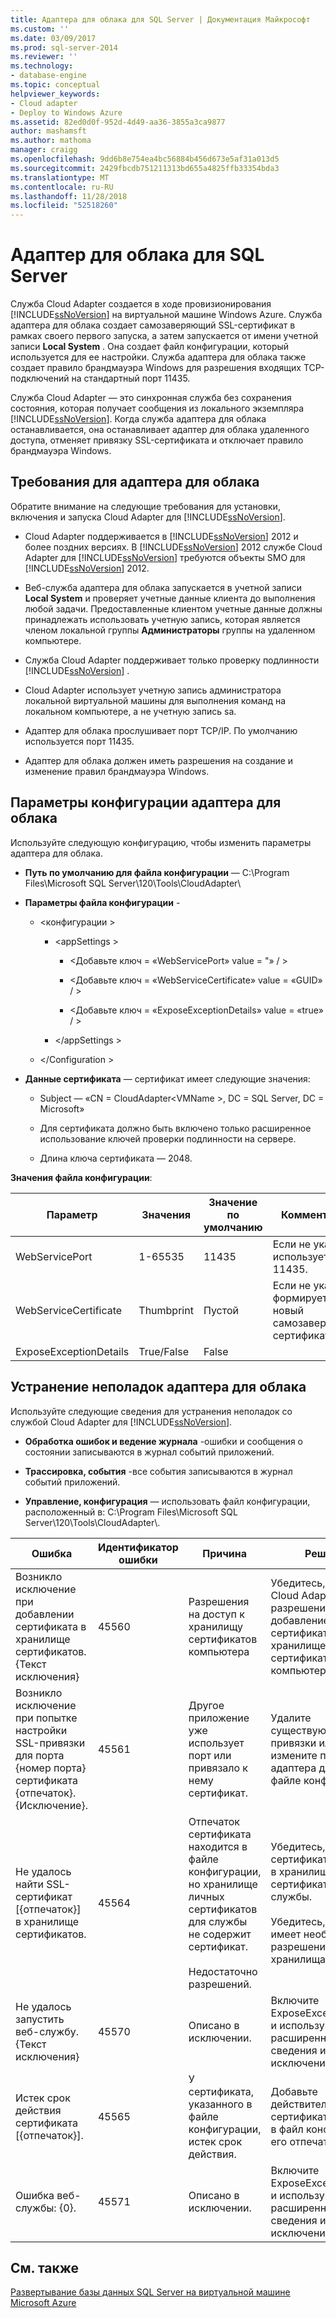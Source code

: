 ```yaml
---
title: Адаптера для облака для SQL Server | Документация Майкрософт
ms.custom: ''
ms.date: 03/09/2017
ms.prod: sql-server-2014
ms.reviewer: ''
ms.technology:
- database-engine
ms.topic: conceptual
helpviewer_keywords:
- Cloud adapter
- Deploy to Windows Azure
ms.assetid: 82ed0d0f-952d-4d49-aa36-3855a3ca9877
author: mashamsft
ms.author: mathoma
manager: craigg
ms.openlocfilehash: 9dd6b8e754ea4bc56884b456d673e5af31a013d5
ms.sourcegitcommit: 2429fbcdb751211313bd655a4825ffb33354bda3
ms.translationtype: MT
ms.contentlocale: ru-RU
ms.lasthandoff: 11/28/2018
ms.locfileid: "52518260"
---
```

# <a name="cloud-adapter-for-sql-server"></a>Адаптер для облака для SQL Server
  Служба Cloud Adapter создается в ходе провизионирования [!INCLUDE[ssNoVersion](../includes/ssnoversion-md.md)] на виртуальной машине Windows Azure. Служба адаптера для облака создает самозаверяющий SSL-сертификат в рамках своего первого запуска, а затем запускается от имени учетной записи **Local System** . Она создает файл конфигурации, который используется для ее настройки. Служба адаптера для облака также создает правило брандмауэра Windows для разрешения входящих TCP-подключений на стандартный порт 11435.  
  
 Служба Cloud Adapter — это синхронная служба без сохранения состояния, которая получает сообщения из локального экземпляра [!INCLUDE[ssNoVersion](../includes/ssnoversion-md.md)]. Когда служба адаптера для облака останавливается, она останавливает адаптер для облака удаленного доступа, отменяет привязку SSL-сертификата и отключает правило брандмауэра Windows.  
  
## <a name="cloud-adapter-requirements"></a>Требования для адаптера для облака  
 Обратите внимание на следующие требования для установки, включения и запуска Cloud Adapter для [!INCLUDE[ssNoVersion](../includes/ssnoversion-md.md)].  
  
-   Cloud Adapter поддерживается в [!INCLUDE[ssNoVersion](../includes/ssnoversion-md.md)] 2012 и более поздних версиях. В [!INCLUDE[ssNoVersion](../includes/ssnoversion-md.md)] 2012 службе Cloud Adapter для [!INCLUDE[ssNoVersion](../includes/ssnoversion-md.md)] требуются объекты SMO для [!INCLUDE[ssNoVersion](../includes/ssnoversion-md.md)] 2012.  
  
-   Веб-служба адаптера для облака запускается в учетной записи **Local System** и проверяет учетные данные клиента до выполнения любой задачи. Предоставленные клиентом учетные данные должны принадлежать использовать учетную запись, которая является членом локальной группы **Администраторы** группы на удаленном компьютере.  
  
-   Служба Cloud Adapter поддерживает только проверку подлинности [!INCLUDE[ssNoVersion](../includes/ssnoversion-md.md)] .  
  
-   Cloud Adapter использует учетную запись администратора локальной виртуальной машины для выполнения команд на локальном компьютере, а не учетную запись sa.  
  
-   Адаптер для облака прослушивает порт TCP/IP. По умолчанию используется порт 11435.  
  
-   Адаптер для облака должен иметь разрешения на создание и изменение правил брандмауэра Windows.  
  
## <a name="cloud-adapter-configuration-settings"></a>Параметры конфигурации адаптера для облака  
 Используйте следующую конфигурацию, чтобы изменить параметры адаптера для облака.  
  
-   **Путь по умолчанию для файла конфигурации** — C:\Program Files\Microsoft SQL Server\120\Tools\CloudAdapter\  
  
-   **Параметры файла конфигурации** -  
  
    -   \<конфигурации >  
  
        -   \<appSettings >  
  
            -   \<Добавьте ключ = «WebServicePort» value = "» / >  
  
            -   \<Добавьте ключ = «WebServiceCertificate» value = «GUID» / >  
  
            -   \<Добавьте ключ = «ExposeExceptionDetails» value = «true» / >  
  
        -   \</appSettings >  
  
    -   \</Configuration >  
  
-   **Данные сертификата** — сертификат имеет следующие значения:  
  
    -   Subject — «CN = CloudAdapter\<VMName >, DC = SQL Server, DC = Microsoft»  
  
    -   Для сертификата должно быть включено только расширенное использование ключей проверки подлинности на сервере.  
  
    -   Длина ключа сертификата — 2048.  
  
 **Значения файла конфигурации**:  
  
|Параметр|Значения|Значение по умолчанию|Комментарии|  
|-------------|------------|-------------|--------------|  
|WebServicePort|1-65535|11435|Если не указано, используется 11435.|  
|WebServiceCertificate|Thumbprint|Пустой|Если не указано, формируется новый самозаверяющий сертификат.|  
|ExposeExceptionDetails|True/False|False||  
  
## <a name="cloud-adapter-troubleshooting"></a>Устранение неполадок адаптера для облака  
 Используйте следующие сведения для устранения неполадок со службой Cloud Adapter для [!INCLUDE[ssNoVersion](../includes/ssnoversion-md.md)].  
  
-   **Обработка ошибок и ведение журнала** -ошибки и сообщения о состоянии записываются в журнал событий приложений.  
  
-   **Трассировка, события** -все события записываются в журнал событий приложений.  
  
-   **Управление, конфигурация** — использовать файл конфигурации, расположенный в:  C:\Program Files\Microsoft SQL Server\120\Tools\CloudAdapter\\.  
  
|Ошибка|Идентификатор ошибки|Причина|Решение|  
|-----------|--------------|-----------|----------------|  
|Возникло исключение при добавлении сертификата в хранилище сертификатов. {Текст исключения}|45560|Разрешения на доступ к хранилищу сертификатов компьютера|Убедитесь, что служба Cloud Adapter имеет разрешения на добавление сертификатов в хранилище сертификатов компьютера.|  
|Возникло исключение при попытке настройки SSL-привязки для порта {номер порта} сертификата {отпечаток}. {Исключение}.|45561|Другое приложение уже использует порт или привязало к нему сертификат.|Удалите существующие привязки или измените порт адаптера для облака в файле конфигурации.|  
|Не удалось найти SSL-сертификат [{отпечаток}] в хранилище сертификатов.|45564|Отпечаток сертификата находится в файле конфигурации, но хранилище личных сертификатов для службы не содержит сертификат.<br /><br /> Недостаточно разрешений.|Убедитесь, что сертификат находится в хранилище личных сертификатов для службы.<br /><br /> Убедитесь, что служба имеет необходимые разрешения для хранилища.|  
|Не удалось запустить веб-службу. {Текст исключения}|45570|Описано в исключении.|Включите ExposeExceptionDetails и используйте расширенные сведения из исключения.|  
|Истек срок действия сертификата [{отпечаток}].|45565|У сертификата, указанного в файле конфигурации, истек срок действия.|Добавьте действительный сертификат и добавьте в файл конфигурации его отпечаток.|  
|Ошибка веб-службы: {0}.|45571|Описано в исключении.|Включите ExposeExceptionDetails и используйте расширенные сведения из исключения.|  
  
## <a name="see-also"></a>См. также  
 [Развертывание базы данных SQL Server на виртуальной машине Microsoft Azure](../relational-databases/databases/deploy-a-sql-server-database-to-a-microsoft-azure-virtual-machine.md)  
  
  
